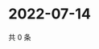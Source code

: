 # 2022-07-14

共 0 条

<!-- BEGIN WEIBO -->
<!-- 最后更新时间 Thu Jul 14 2022 04:17:47 GMT+0800 (China Standard Time) -->

<!-- END WEIBO -->
